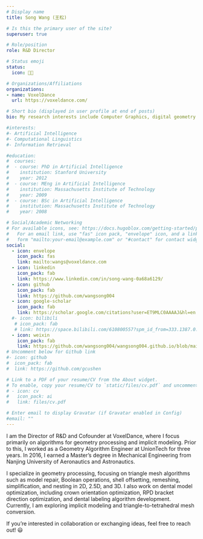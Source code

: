 ```yaml
---
# Display name
title: Song Wang (王松)

# Is this the primary user of the site?
superuser: true

# Role/position
role: R&D Director

# Status emoji
status:
  icon: 🧑‍💻️

# Organizations/Affiliations
organizations:
- name: VoxelDance
  url: https://voxeldance.com/

# Short bio (displayed in user profile at end of posts)
bio: My research interests include Computer Graphics, digital geometry processing and implicit modeling.

#interests:
#- Artificial Intelligence
#- Computational Linguistics
#- Information Retrieval

#education:
#  courses:
#  - course: PhD in Artificial Intelligence
#    institution: Stanford University
#    year: 2012
#  - course: MEng in Artificial Intelligence
#    institution: Massachusetts Institute of Technology
#    year: 2009
#  - course: BSc in Artificial Intelligence
#    institution: Massachusetts Institute of Technology
#    year: 2008

# Social/Academic Networking
# For available icons, see: https://docs.hugoblox.com/getting-started/page-builder/#icons
#   For an email link, use "fas" icon pack, "envelope" icon, and a link in the
#   form "mailto:your-email@example.com" or "#contact" for contact widget.
social:
  - icon: envelope
    icon_pack: fas
    link: mailto:wangs@voxeldance.com
  - icon: linkedin
    icon_pack: fab
    link: https://www.linkedin.com/in/song-wang-0a68a6129/
  - icon: github
    icon_pack: fab
    link: https://github.com/wangsong004
  - icon: google-scholar
    icon_pack: fab
    link: https://scholar.google.com/citations?user=ET9MLC0AAAAJ&hl=en
  #- icon: bilibili
   # icon_pack: fab
   # link: https://space.bilibili.com/610800557?spm_id_from=333.1387.0.0
  - icon: weixin
    icon_pack: fab
    link: https://github.com/wangsong004/wangsong004.github.io/blob/main/content/authors/admin/weixin.pdf
# Uncomment below for Github link
#- icon: github
#  icon_pack: fab
#  link: https://github.com/gcushen

# Link to a PDF of your resume/CV from the About widget.
# To enable, copy your resume/CV to `static/files/cv.pdf` and uncomment the lines below.
# - icon: cv
#   icon_pack: ai
#   link: files/cv.pdf

# Enter email to display Gravatar (if Gravatar enabled in Config)
#email: ""
---
```


I am the Director of R&D and Cofounder at VoxelDance, where I focus primarily on algorithms for geometry processing and implicit modeling. Prior to this, I worked as a Geometry Algorithm Engineer at UnionTech for three years. In 2016, I earned a Master’s degree in Mechanical Engineering from Nanjing University of Aeronautics and Astronautics.

I specialize in geometry processing, focusing on triangle mesh algorithms such as model repair, Boolean operations, shell offsetting, remeshing, simplification, and nesting in 2D, 2.5D, and 3D. I also work on dental model optimization, including crown orientation optimization, RPD bracket direction optimization, and dental labeling algorithm development. Currently, I am exploring implicit modeling and triangle-to-tetrahedral mesh conversion.

If you’re interested in collaboration or exchanging ideas, feel free to reach out! 😃

<!--{{< icon name="download" pack="fas" >}} {{< staticref "uploads/resume.pdf" "newtab" >}}Download{{< /staticref >}} my resumé as a PDF.-->
